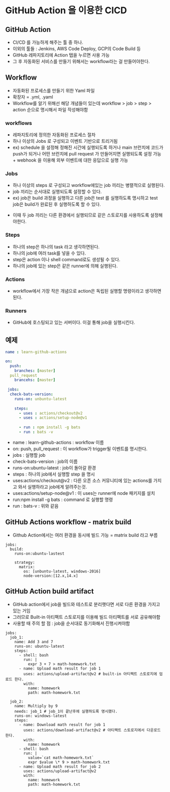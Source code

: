 # GitHub Action 을 이용한 CICD
## GitHub Action
- CI/CD 를 가능하게 해주는 툴 중 하나.
- 이외의 툴들 : Jenkins, AWS Code Deploy, GCP의 Code Build 등
- GitHub 레파지토리에 Action 탭을 누르면 사용 가능
- 그 후 자동화된 서비스를 만들기 위해서는 workflow라는 걸 만들어야한다.

## Workflow
- 자동화된 프로세스를 만들기 위한 Yaml 파일
- 확장자 = .yml, .yaml
- Workflow를 알기 위해선 해당 개념들이 있는데 workflow > job > step > action 순으로 명시해서 파일 작성해야함

### workflows
- 레파지토리에 정의한 자동화된 프로세스 절차
- 하나 이상의 Jobs 로 구성되고 이벤트 기반으로 트리거됨
- ex) schedule 을 설정해 정해진 시간에 실행되도록 하거나 main 브런치에 코드가 push가 되거나 어떤 브런치에 pull request
가 만들어지면 실행되도록 설정 가능 + webhook 을 이용해 외부 이벤트에 대한 응답으로 실행 가능

### Jobs
- 하나 이상의 steps 로 구성되고 workflow에있는 job 끼리는 병렬적으로 실행된다.
- job 끼리는 순서대로 실행되도록 설정할 수 있다.
- ex) job은 build 과정을 실행하고 다른 job은 test 를 실행하도록 명시하고 test job은 build가 완료된 후 실행하도록 할 수 있다.
+ 이때 두 job 끼리는 다른 환경에서 실행되므로 같은 스토로지를 사용하도록 설정해야한다.

### Steps
- 하나의 step은 하나의 task 라고 생각하면된다. 
- 하나의 job에 여러 task를 넣을 수 있다.
- step은 action 이나 shell command로도 생성될 수 있다.
- 하나의 job에 있는 step은 같은 runner에 의해 실행된다.

### Actions
- workflow에서 가장 작은 개념으로 action은 독립된 실행할 명령이라고 생각하면된다.

### Runners
- GitHub에 호스팅되고 있는 서버이다. 이걸 통해 job을 실행시킨다.    

## 예제
```.yml
name : learn-github-actions

on:
  push:
    branches: [master]
  pull_request
    brancehs: [master]
    
 jobs:
  check-bats-version:
    runs-on: unbuntu-latest
    
    steps:
      - uses : actions/checkout@v2
      - uses : actions/setup-node@v1 
      
      - run : npm install -g bats
      - run : bats -v
```
- name : learn-github-actions : workflow 이름
- on: push, pull_request : 이 workflow가 trigger될 이벤트를 명시한다. 
- jobs : 실행할 job
- check-bats-version : job의 이름
- runs-on:ubuntu-latest : job이 돌아갈 환경
- steps : 하나의 job에서 실행할 step 을 명시
- uses:actions/checkout@v2 : 다른 오픈 소스 커뮤니티에 있는 actions를 가지고 와서 실행하라고 job에게 알려주는것.
- uses:actions/setup-node@v1 : 이 uses는 runner에 node 패키지를 설치
- run:npm install -g bats : command 로 실행할 명령
- run : bats-v : 위와 같음

## GitHub Actions workflow - matrix build
- Github Action에서는 여러 환경을 동시에 빌드 가능 = matrix build 라고 부름
```
jobs:
  build:
    runs-on:ubuntu-lastest
    
    strategy:
      matrix:
        os: [unbuntu-latest, windows-2016]
        node-version:[12.x,14.x]
```

## GitHub Action build artifact
- GitHub action에서 job을 빌드와 테스트로 분리햇다면 서로 다른 환경을 가지고 있는 거임
- 그러므로 Built-in 아티팩트 스토로지를 이용해 빌드 아티팩트를 서로 공유해야함
- 사용할 때 주의 할 점 : job을 순서대로 동기화해서 진행시켜야함

```
jobs:
  job_1:
    name: Add 3 and 7
    runs-on: ubuntu-latest
    steps:
      - shell: bash
        run: |
          expr 3 + 7 > math-homework.txt
      - name: Upload math result for job 1
        uses: actions/upload-artifact@v2 # built-in 아티팩트 스토로지에 업로드 한다. 
        with:
          name: homework
          path: math-homework.txt

  job_2:
    name: Multiply by 9
    needs: job_1 # job_1이 끝난후에 실행하도록 명시했다. 
    runs-on: windows-latest
    steps:
      - name: Download math result for job 1 
        uses: actions/download-artifact@v2 # 아티팩트 스토로지에서 다운로드 한다. 
        with:
          name: homework
      - shell: bash
        run: |
          value=`cat math-homework.txt`
          expr $value \* 9 > math-homework.txt
      - name: Upload math result for job 2
        uses: actions/upload-artifact@v2
        with:
          name: homework
          path: math-homework.txt
 ```
